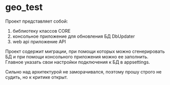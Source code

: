 # geo_test
Проект представляет собой:
1. библиотеку классов CORE
2. консольное приложение для обновления БД DbUpdater
3. web api приложение API 

Проект содержит миграции, при помощи которых можно сгенерировать БД и при помощи консольного приложения можно ее заполнить.
Главное указать свои настройки подключения к БД в appsettings.

Сильно над архитектурой не заморачивался, поэтому прошу строго не судить, но к критике открыт.
